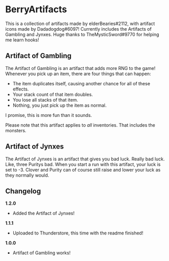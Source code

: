 # BerryArtifacts

This is a collection of artifacts made by elderBearies#2112, with artifact icons made by Dadadogdog#6097! Currently includes the Artifacts of Gambling and Jynxes.
Huge thanks to TheMysticSword#9770 for helping me learn hooks!

## Artifact of Gambling

The Artifact of Gambling is an artifact that adds more RNG to the game!
Whenever you pick up an item, there are four things that can happen:

* The item duplicates itself, causing another chance for all of these effects.
* Your stack count of that item doubles.
* You lose all stacks of that item.
* Nothing, you just pick up the item as normal.

I promise, this is more fun than it sounds.

Please note that this artifact applies to *all* inventories. That includes the monsters.

## Artifact of Jynxes

The Artifact of Jynxes is an artifact that gives you bad luck. Really bad luck. Like, three Puritys bad.
When you start a run with this artifact, your luck is set to -3. Clover and Purity can of course still raise and lower your luck as they normally would.

## Changelog

**1.2.0**

* Added the Artifact of Jynxes!

**1.1.1**

* Uploaded to Thunderstore, this time with the readme finished!

**1.0.0**

* Artifact of Gambling works!

